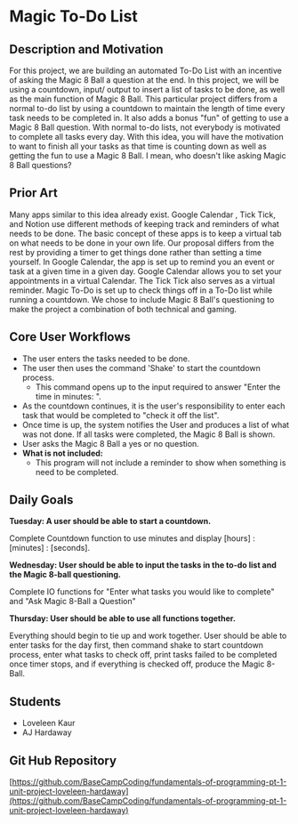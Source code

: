 # Magic To-Do List

## Description and Motivation

For this project, we are building an automated To-Do List with an incentive of asking the Magic 8 Ball a question at the end. In this project, we will be using a countdown, input/ output to insert a list of tasks to be done, as well as the main function of Magic 8 Ball. This particular project differs from a normal to-do list by using a countdown to maintain the length of time every task needs to be completed in. It also adds a bonus "fun" of getting to use a Magic 8 Ball question. With normal to-do lists, not everybody is motivated to complete all tasks every day. With this idea, you will have the motivation to want to finish all your tasks as that time is counting down as well as getting the fun to use a Magic 8 Ball. I mean, who doesn't like asking Magic 8 Ball questions? 

## Prior Art

Many apps similar to this idea already exist. Google Calendar , Tick Tick, and Notion use different methods of keeping track and reminders of what needs to be done. The basic concept of these apps is to keep a virtual tab on what needs to be done in your own life. Our proposal differs from the rest by providing a timer to get things done rather than setting a time yourself. In Google Calendar, the app is set up to remind you an event or task at a given time in a given day. Google Calendar allows you to set your appointments in a virtual Calendar. The Tick Tick also serves as a virtual reminder. Magic To-Do is set up to check things off in a To-Do list while running a countdown. We chose to include Magic 8 Ball's questioning to make the project a combination of both technical and gaming. 

## Core User Workflows

- The user enters the tasks needed to be done.
- The user then uses the command 'Shake' to start the countdown process.
    - This command opens up to the input required to answer "Enter the time in minutes: ".
- As the countdown continues, it is the user's responsibility to enter each task that would be completed to "check it off the list".
- Once time is up, the system notifies the User and produces a list of what was not done. If all tasks were completed, the Magic 8 Ball is shown.
- User asks the Magic 8 Ball a yes or no question.
- **What is not included:**
    - This program will not include a reminder to show when something is need to be completed.

## Daily Goals

**Tuesday: A user should be able to start a countdown.**

Complete Countdown function to use minutes and display [hours] : [minutes] : [seconds]. 

**Wednesday: User should be able to input the tasks in the to-do list and the Magic 8-ball questioning.** 

Complete IO functions for "Enter what tasks you would like to complete" and "Ask Magic 8-Ball a Question"

**Thursday: User should be able to use all functions together.**

Everything should begin to tie up and work together. User should be able to enter tasks for the day first, then command shake to start countdown process, enter what tasks to check off, print tasks failed to be completed once timer stops, and if everything is checked off, produce the Magic 8-Ball. 

## Students

- Loveleen Kaur
- AJ Hardaway

## Git Hub Repository

[https://github.com/BaseCampCoding/fundamentals-of-programming-pt-1-unit-project-loveleen-hardaway](https://github.com/BaseCampCoding/fundamentals-of-programming-pt-1-unit-project-loveleen-hardaway)
